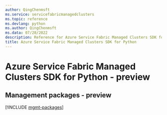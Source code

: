 ```yaml
---
author: QingChenmsft
ms.service: servicefabricmanagedclusters
ms.topic: reference
ms.devlang: python
ms.author: QingChenmsft
ms.data: 07/28/2022
description: Reference for Azure Service Fabric Managed Clusters SDK for Python
title: Azure Service Fabric Managed Clusters SDK for Python
---
```

# Azure Service Fabric Managed Clusters SDK for Python - preview

## Management packages - preview
[!INCLUDE [mgmt-packages](service-fabric-managed-clusters-mgmt-index.md)]